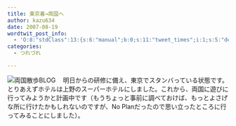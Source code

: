 ```yaml
---
title: 東京着→両国へ
author: kazu634
date: 2007-08-19
wordtwit_post_info:
  - 'O:8:"stdClass":13:{s:6:"manual";b:0;s:11:"tweet_times";i:1;s:5:"delay";i:0;s:7:"enabled";i:1;s:10:"separation";s:2:"60";s:7:"version";s:3:"3.7";s:14:"tweet_template";b:0;s:6:"status";i:2;s:6:"result";a:0:{}s:13:"tweet_counter";i:2;s:13:"tweet_log_ids";a:1:{i:0;i:3171;}s:9:"hash_tags";a:0:{}s:8:"accounts";a:1:{i:0;s:7:"kazu634";}}'
categories:
  - つれづれ

---
```

<div class="section">
<p>
<a href="http://ryogoku.weblogs.jp/" onclick="__gaTracker('send', 'event', 'outbound-article', 'http://ryogoku.weblogs.jp/', '');" target="_blank"><img align="left" alt="両国散歩BLOG" src="http://img.simpleapi.net/small/http://ryogoku.weblogs.jp/" border="0" /></a>
</p>
  
<p>
    　明日からの研修に備え、東京でスタンバっている状態です。とりあえずホテルは上野のスーパーホテルにしました。これから、両国に遊びに行ってみようかと計画中です（もうちょっと事前に調べておけば、もっとよさげな所に行けたかもしれないのですが、No Planだったので思い立ったところに行ってみることにしました）。
</p>
</div>
